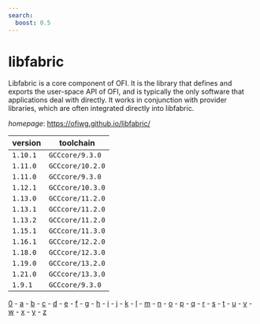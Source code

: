 ```yaml
---
search:
  boost: 0.5
---
```

# libfabric

Libfabric is a core component of OFI. It is the library that defines and exports the user-space API of OFI, and is typically the only software that applications deal with directly. It works in conjunction with provider libraries, which are often integrated directly into libfabric.

*homepage*: <https://ofiwg.github.io/libfabric/>

version | toolchain
--------|----------
``1.10.1`` | ``GCCcore/9.3.0``
``1.11.0`` | ``GCCcore/10.2.0``
``1.11.0`` | ``GCCcore/9.3.0``
``1.12.1`` | ``GCCcore/10.3.0``
``1.13.0`` | ``GCCcore/11.2.0``
``1.13.1`` | ``GCCcore/11.2.0``
``1.13.2`` | ``GCCcore/11.2.0``
``1.15.1`` | ``GCCcore/11.3.0``
``1.16.1`` | ``GCCcore/12.2.0``
``1.18.0`` | ``GCCcore/12.3.0``
``1.19.0`` | ``GCCcore/13.2.0``
``1.21.0`` | ``GCCcore/13.3.0``
``1.9.1`` | ``GCCcore/9.3.0``

[0](../0/index.md) - [a](../a/index.md) - [b](../b/index.md) - [c](../c/index.md) - [d](../d/index.md) - [e](../e/index.md) - [f](../f/index.md) - [g](../g/index.md) - [h](../h/index.md) - [i](../i/index.md) - [j](../j/index.md) - [k](../k/index.md) - [l](../l/index.md) - [m](../m/index.md) - [n](../n/index.md) - [o](../o/index.md) - [p](../p/index.md) - [q](../q/index.md) - [r](../r/index.md) - [s](../s/index.md) - [t](../t/index.md) - [u](../u/index.md) - [v](../v/index.md) - [w](../w/index.md) - [x](../x/index.md) - [y](../y/index.md) - [z](../z/index.md)

